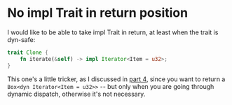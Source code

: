 # No impl Trait in return position


I would like to be able to take impl Trait in return, at least when the trait is dyn-safe:

```rust
trait Clone {
    fn iterate(&self) -> impl Iterator<Item = u32>;
}
```

This one's a little tricker, as I discussed in [part 4], since you want to return a `Box<dyn Iterator<Item = u32>>` -- but only when you are going through dynamic dispatch, otherwise it's not necessary.

[part 4]: https://smallcultfollowing.com/babysteps//blog/2021/10/07/dyn-async-traits-part-4/#how-could-we-have-a-trait-that-boxes-futures-but-only-when-using-dyn
